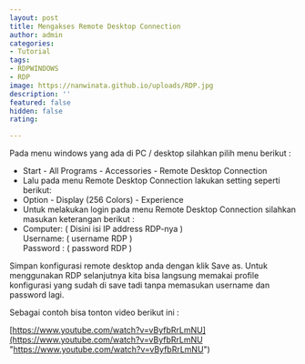 ```yaml
---
layout: post
title: Mengakses Remote Desktop Connection
author: admin
categories:
- Tutorial
tags:
- RDPWINDOWS
- RDP
image: https://nanwinata.github.io/uploads/RDP.jpg
description: ''
featured: false
hidden: false
rating: 

---
```

Pada menu windows yang ada di PC / desktop silahkan pilih menu berikut :

* Start - All Programs - Accessories - Remote Desktop Connection
* Lalu pada menu Remote Desktop Connection lakukan setting seperti berikut:
* Option - Display (256 Colors) - Experience
* Untuk melakukan login pada menu Remote Desktop Connection silahkan masukan keterangan berikut :
* Computer: ( Disini isi IP address RDP-nya )  
  Username: ( username RDP )  
  Password : ( password RDP )

Simpan konfigurasi remote desktop anda dengan klik Save as. Untuk menggunakan RDP selanjutnya kita bisa langsung memakai profile konfigurasi  yang sudah di save tadi tanpa memasukan username dan password lagi.

Sebagai contoh bisa tonton video berikut ini :

[https://www.youtube.com/watch?v=vByfbRrLmNU](https://www.youtube.com/watch?v=vByfbRrLmNU "https://www.youtube.com/watch?v=vByfbRrLmNU")